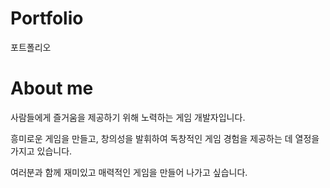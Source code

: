 # Portfolio
포트폴리오

# About me
사람들에게 즐거움을 제공하기 위해 노력하는 게임 개발자입니다.

흥미로운 게임을 만들고, 창의성을 발휘하여 독창적인 게임 경험을 제공하는 데 열정을 가지고 있습니다. 

여러분과 함께 재미있고 매력적인 게임을 만들어 나가고 싶습니다.
